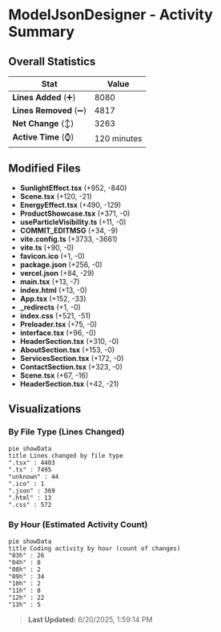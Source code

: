 # ModelJsonDesigner - Activity Summary 

## Overall Statistics

| Stat                   | Value                                                             |
| ---------------------- | ----------------------------------------------------------------- |
| **Lines Added** (➕)   | 8080                                          |
| **Lines Removed** (➖) | 4817                                        |
| **Net Change** (↕)    | 3263                |
| **Active Time** (⌚)   | 120 minutes |


## Modified Files
- **SunlightEffect.tsx** (+952, -840)
- **Scene.tsx** (+120, -21)
- **EnergyEffect.tsx** (+490, -129)
- **ProductShowcase.tsx** (+371, -0)
- **useParticleVisibility.ts** (+11, -0)
- **COMMIT_EDITMSG** (+34, -9)
- **vite.config.ts** (+3733, -3661)
- **vite.ts** (+90, -0)
- **favicon.ico** (+1, -0)
- **package.json** (+256, -0)
- **vercel.json** (+84, -29)
- **main.tsx** (+13, -7)
- **index.html** (+13, -0)
- **App.tsx** (+152, -33)
- **_redirects** (+1, -0)
- **index.css** (+521, -51)
- **Preloader.tsx** (+75, -0)
- **interface.tsx** (+96, -0)
- **HeaderSection.tsx** (+310, -0)
- **AboutSection.tsx** (+153, -0)
- **ServicesSection.tsx** (+172, -0)
- **ContactSection.tsx** (+323, -0)
- **Scene.tsx** (+67, -16)
- **HeaderSection.tsx** (+42, -21)

## Visualizations

### By File Type (Lines Changed)

```mermaid
pie showData
title Lines changed by file type
".tsx" : 4403
".ts" : 7495
"unknown" : 44
".ico" : 1
".json" : 369
".html" : 13
".css" : 572
```

### By Hour (Estimated Activity Count)

```mermaid
pie showData
title Coding activity by hour (count of changes)
"03h" : 26
"04h" : 8
"08h" : 2
"09h" : 34
"10h" : 2
"11h" : 8
"12h" : 22
"13h" : 5
```


> **Last Updated:** 6/20/2025, 1:59:14 PM